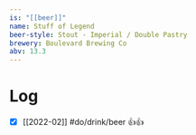 ```yaml
---
is: "[[beer]]"
name: Stuff of Legend
beer-style: Stout - Imperial / Double Pastry
brewery: Boulevard Brewing Co
abv: 13.3
---
```

# Log
- [x] [[2022-02]] #do/drink/beer 👍👍
